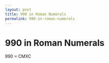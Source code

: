 ```yaml
---
layout: post
title: 990 in Roman Numerals
permalink: 990-in-roman-numerals
---
```


# 990 in Roman Numerals

990 = CMXC
